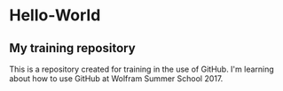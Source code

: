 # Hello-World
My training repository
----------------------
This is a repository created for training in the use of GitHub. I'm learning about how to use GitHub at Wolfram Summer School 2017.
